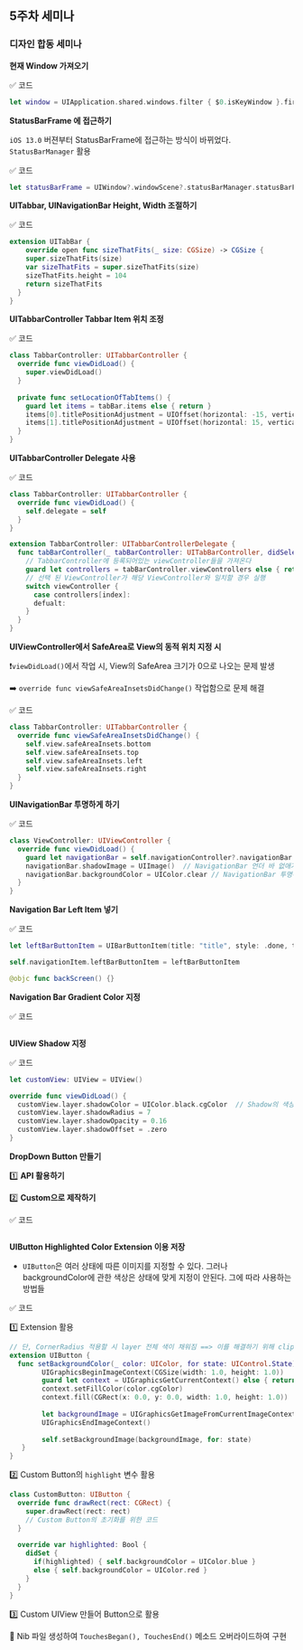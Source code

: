 ## 5주차 세미나

### 디자인 합동 세미나



**현재 Window 가져오기**

✅ 코드

```swift
let window = UIApplication.shared.windows.filter { $0.isKeyWindow }.first
```



**StatusBarFrame 에 접근하기**

 `iOS 13.0` 버젼부터 StatusBarFrame에 접근하는 방식이 바뀌었다. `StatusBarManager` 활용

✅ 코드

```swift
let statusBarFrame = UIWindow?.windowScene?.statusBarManager.statusBarFrame
```



**UITabbar, UINavigationBar Height, Width 조절하기**

✅ 코드

```swift
extension UITabBar {
	override open func sizeThatFits(_ size: CGSize) -> CGSize {
  	super.sizeThatFits(size)
    var sizeThatFits = super.sizeThatFits(size)
    sizeThatFits.height = 104
    return sizeThatFits
  }
}
```



**UITabbarController Tabbar Item 위치 조정**

✅ 코드

```swift
class TabbarController: UITabbarController {
  override func viewDidLoad() {
    super.viewDidLoad()
  }
  
  private func setLocationOfTabItems() {
    guard let items = tabBar.items else { return }
    items[0].titlePositionAdjustment = UIOffset(horizontal: -15, vertical: 0) // 첫번째 아이템 왼쪽으로 15만큼 이동
    items[1].titlePositionAdjustment = UIOffset(horizontal: 15, vertical: 0) // 두번쨰 아이템 오른쪽으로 15만큼 이동
  }
}
```



**UITabbarController Delegate 사용**

✅ 코드

```swift
class TabbarController: UITabbarController {
  override func viewDidLoad() {
  	self.delegate = self
  }
}

extension TabbarController: UITabbarControllerDelegate {
  func tabBarController(_ tabBarController: UITabBarController, didSelect viewController: UIViewController) {
    // TabbarController에 등록되어있는 viewController들을 가져온다
    guard let controllers = tabBarController.viewControllers else { return } 
    // 선택 된 ViewController가 해당 ViewController와 일치할 경우 실행
    switch viewController {
      case controllers[index]:
      defualt:
    }
  }
}
```



**UIViewController에서 SafeArea로 View의 동적 위치 지정 시**

❗️`viewDidLoad()`에서 작업 시, View의 SafeArea 크기가 0으로 나오는 문제 발생 

➡️ `override func viewSafeAreaInsetsDidChange()` 작업함으로 문제 해결

✅ 코드

```swift
class TabbarController: UITabbarController {
  override func viewSafeAreaInsetsDidChange() {
    self.view.safeAreaInsets.bottom
    self.view.safeAreaInsets.top
    self.view.safeAreaInsets.left
    self.view.safeAreaInsets.right
  }
}
```



**UINavigationBar 투명하게 하기**

✅ 코드

```swift
class ViewController: UIViewController {
  override func viewDidLoad() {
    guard let navigationBar = self.navigationController?.navigationBar else { return }
    navigationBar.shadowImage = UIImage()  // NavigationBar 언더 바 없애기
    navigationBar.backgroundColor = UIColor.clear // NavigationBar 투명하게하기
  }
}
```



**Navigation Bar Left Item 넣기**

✅ 코드

```swift
let leftBarButtonItem = UIBarButtonItem(title: "title", style: .done, target: self, action: #selector(backScreen))

self.navigationItem.leftBarButtonItem = leftBarButtonItem

@objc func backScreen() {}
```



**Navigation Bar Gradient Color 지정**

✅ 코드

```swift

```



**UIView Shadow 지정**

✅ 코드

```swift
let customView: UIView = UIView()

override func viewDidLoad() {
  customView.layer.shadowColor = UIColor.black.cgColor  // Shadow의 색상지정
  customView.layer.shadowRadius = 7  										// Shadow의 크기지정
  customView.layer.shadowOpacity = 0.16									// Shadow의 Alpha 값 지정
  customView.layer.shadowOffset = .zero									// Shadow의 위치지정
}
```



**DropDown Button 만들기**



1️⃣ **API 활용하기**

2️⃣ **Custom으로 제작하기**

✅ 코드

```swift

```





**UIButton Highlighted Color Extension 이용 저장**

* `UIButton`은 여러 상태에 따른 이미지를 지정할 수 있다. 그러나 backgroundColor에 관한 색상은 상태에 맞게 지정이 안된다. 그에 따라 사용하는 방법들  

✅ 코드 

1️⃣ Extension 활용 

```swift
// 단, CornerRadius 적용할 시 layer 전체 색이 채워짐 ==> 이를 해결하기 위해 clipsToBounds을 적용하면 Shadow가 적용 X
extension UIButton {
  func setBackgroundColor(_ color: UIColor, for state: UIControl.State) {
        UIGraphicsBeginImageContext(CGSize(width: 1.0, height: 1.0))
        guard let context = UIGraphicsGetCurrentContext() else { return }
        context.setFillColor(color.cgColor)
        context.fill(CGRect(x: 0.0, y: 0.0, width: 1.0, height: 1.0))
        
        let backgroundImage = UIGraphicsGetImageFromCurrentImageContext()
        UIGraphicsEndImageContext()
         
        self.setBackgroundImage(backgroundImage, for: state)
   }
}
```

2️⃣ Custom Button의 `highlight` 변수 활용

```swift
class CustomButton: UIButton {
  override func drawRect(rect: CGRect) {
    super.drawRect(rect: rect)
    // Custom Button의 초기화를 위한 코드
  }
  
  override var highlighted: Bool {
    didSet {
      if(highlighted) { self.backgroundColor = UIColor.blue }
      else { self.backgroundColor = UIColor.red }
    }
  }
}
```

3️⃣ Custom UIView 만들어 Button으로 활용

🔵 Nib 파일 생성하여 `TouchesBegan(), TouchesEnd()` 메소드 오버라이드하여 구현

